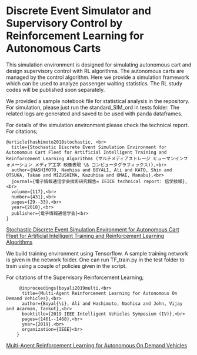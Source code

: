 # Discrete Event Simulator and Supervisory Control by Reinforcement Learning for Autonomous Carts
This simulation environment is designed for simulating autonomous cart and design supervisory control with RL algorithms. The autonomous carts are managed by the control algorithm. Here we provide a simulation framework which can be used to analyze passenger waiting statistics. The RL study codes will be published soon separately. 

We provided a sample notebook file for statistical analysis in the repository. For simulation, please just run the 
standard_SIM_ord in tests folder. The related logs are generated and saved to be used with panda dataframes. 

For details of the simulation environment please check the technical report. For citations;

    @article{hashimoto2018stochastic, <br>
      title={Stochastic Discrete Event Simulation Environment for Autonomous Cart Fleet for Artificial Intelligent Training and Reinforcement Learning Algorithms (マルチメディアストレージ ヒューマンインフォメーション メディア工学 映像表現 \& コンピュータグラフィックス)},<br>
      author={HASHIMOTO, Naohisa and BOYALI, Ali and KATO, Shin and OTSUKA, Takao and MIZUSHIMA, Kazuhisa and OMAE, Manabu},<br>
      journal={電子情報通信学会技術研究報告= IEICE technical report: 信学技報},<br>
      volume={117},<br>
      number={431},<br>
      pages={29--33},<br>
      year={2018},<br>
      publisher={電子情報通信学会}<br>
    }

[Stochastic Discrete Event Simulation Environment for Autonomous Cart Fleet for Artificial Intelligent Training and Reinforcement Learning Algorithms ](http://www.academia.edu/download/58863306/discrete_event_simulator_report_paper20190411-19568-t6qbrx.pdf)


We build training environment using Tensorflow. A sample training network is given in the network folder. One can run
 TF_train.py in the test folder to train using a couple of policies given in the script. 
 
For citations of the Supervisory Reinforcement Learning;
 
         @inproceedings{boyali2019multi,<br>
          title={Multi-Agent Reinforcement Learning for Autonomous On Demand Vehicles},<br>
          author={Boyal{\i}, Ali and Hashimoto, Naohisa and John, Vijay and Acarman, Tankut},<br>
          booktitle={2019 IEEE Intelligent Vehicles Symposium (IV)},<br>
          pages={1461--1468},<br>
          year={2019},<br>
          organization={IEEE}<br>
        }
        
[Multi-Agent Reinforcement Learning for Autonomous On Demand Vehicles](https://www.researchgate.net/profile/Ali_Boyali/publication/332446506_Multi-Agent_Reinforcement_Learning_for_Autonomous_On_Demand_Vehicles/links/5ceaa035299bf14d95bc20e5/Multi-Agent-Reinforcement-Learning-for-Autonomous-On-Demand-Vehicles.pdf)        
        
